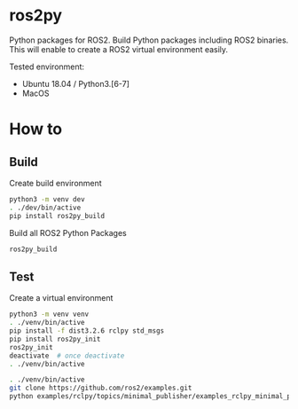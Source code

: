 # ros2py

Python packages for ROS2.
Build Python packages including ROS2 binaries.
This will enable to create a ROS2 virtual environment easily.

Tested environment:

* Ubuntu 18.04 / Python3.[6-7]
* MacOS

# How to

## Build

Create build environment

```bash
python3 -m venv dev
. ./dev/bin/active
pip install ros2py_build
```

Build all ROS2 Python Packages

```bash
ros2py_build
```

## Test

Create a virtual environment

```bash
python3 -m venv venv
. ./venv/bin/active
pip install -f dist3.2.6 rclpy std_msgs
pip install ros2py_init
ros2py_init
deactivate  # once deactivate
. ./venv/bin/active
```


```bash
. ./venv/bin/active
git clone https://github.com/ros2/examples.git
python examples/rclpy/topics/minimal_publisher/examples_rclpy_minimal_publisher/publisher_member_function.py
```
